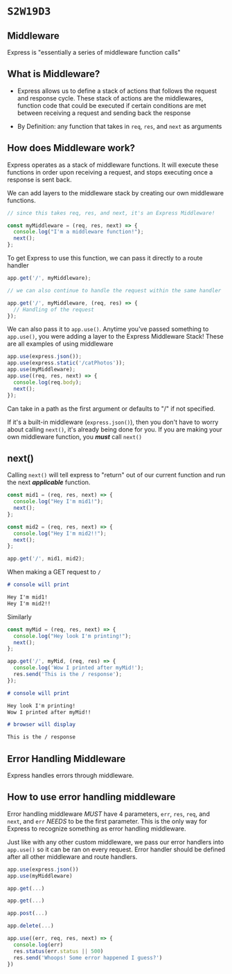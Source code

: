 # `S2W19D3`

## Middleware

Express is "essentially a series of middleware function calls"

## What is Middleware?
- Express allows us to define a stack of actions that follows the request and response cycle. These stack of actions are the middlewares, function code that could be executed if certain conditions are met between receiving a request and sending back the response

- By Definition: any function that takes in `req`, `res`, and `next` as arguments

## How does Middleware work?

Express operates as a stack of middleware functions. It will execute these functions in order upon receiving a request, and stops executing once a response is sent back.

We can add layers to the middleware stack by creating our own middleware functions.

```js
// since this takes req, res, and next, it's an Express Middleware!

const myMiddleware = (req, res, next) => {
  console.log("I'm a middleware function!");
  next();
};
```

To get Express to use this function, we can pass it directly to a route handler

```js
app.get('/', myMiddleware);

// we can also continue to handle the request within the same handler

app.get('/', myMiddleware, (req, res) => {
  // Handling of the request
});
```

We can also pass it to `app.use()`. Anytime you've passed something to `app.use()`, you were adding a layer to the Express Middleware Stack! These are all examples of using middleware

```js
app.use(express.json());
app.use(express.static('/catPhotos'));
app.use(myMiddleware);
app.use((req, res, next) => {
  console.log(req.body);
  next();
});
```

Can take in a path as the first argument or defaults to "/" if not specified.

If it's a built-in middleware (`express.json()`), then you don't have to worry about calling `next()`, it's already being done for you. If you are making your own middleware function, you **_must_** call `next()`

## next()

Calling `next()` will tell express to "return" out of our current function and run the next **_applicable_** function.

```js
const mid1 = (req, res, next) => {
  console.log("Hey I'm mid1!");
  next();
};

const mid2 = (req, res, next) => {
  console.log("Hey I'm mid2!!");
  next();
};

app.get('/', mid1, mid2);
```

When making a GET request to `/`

```md
# console will print

Hey I'm mid1!
Hey I'm mid2!!
```

Similarly

```js
const myMid = (req, res, next) => {
  console.log("Hey look I'm printing!");
  next();
};

app.get('/', myMid, (req, res) => {
  console.log('Wow I printed after myMid!');
  res.send('This is the / response');
});
```

```md
# console will print

Hey look I'm printing!
Wow I printed after myMid!!

# browser will display

This is the / response
```

## Error Handling Middleware

Express handles errors through middleware.

## How to use error handling middleware

Error handling middleware _MUST_ have 4 parameters, `err`, `res`, `req`, and `next`, and `err` _NEEDS_ to be the first parameter. This is the only way for Express to recognize something as error handling middleware.

Just like with any other custom middleware, we pass our error handlers into `app.use()` so it can be ran on every request. Error handler should be defined after all other middleware and route handlers.

```js
app.use(express.json())
app.use(myMiddleware)

app.get(...)

app.get(...)

app.post(...)

app.delete(...)

app.use((err, req, res, next) => {
  console.log(err)
  res.status(err.status || 500)
  res.send('Whoops! Some error happened I guess?')
})
```
